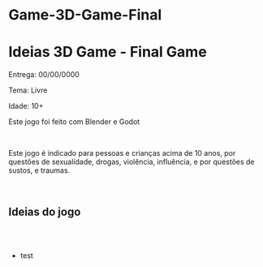 ﻿# Game-3D-Game-Final

<h1 class="Titulo"> Ideias 3D Game - Final Game </h1>

<p> Entrega: 00/00/0000 </p>
<p>Tema: Livre</p>
<p>Idade: 10+</p>
<p>Este jogo foi feito com Blender e Godot</p>

<br>
<p>Este jogo é indicado para pessoas e crianças acima de 10 anos, por questões de sexualidade, drogas, violência, influência, e por questões de sustos, e traumas.</p>
<br>

<h2>Ideias do jogo</h2>
<br>
<br>

<ul>
<li>test</li>
</ul>

